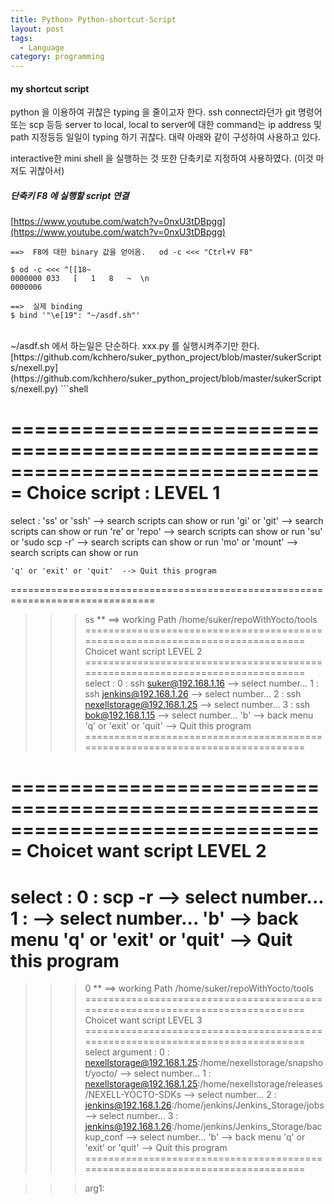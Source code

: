 ```yaml
---
title: Python> Python-shortcut-Script
layout: post
tags:
  - Language
category: programming
---
```

#### my shortcut script
python 을 이용하여 귀찮은 typing 을 줄이고자 한다. ssh connect라던가 git 명령어 또는
scp 등등 server to local, local to server에 대한 command는 ip address 및 path 지정등등 일일이 typing 하기 귀찮다.
대략 아래와 같이 구성하여 사용하고 있다.

interactive한 mini shell 을 실행하는 것 또한 단축키로 지정하여 사용하였다. (이것 마저도 귀찮아서)
<br>

##### 단축키 F8 에 실행할 script 연결
[https://www.youtube.com/watch?v=0nxU3tDBpgg](https://www.youtube.com/watch?v=0nxU3tDBpgg)

```
==>  F8에 대한 binary 값을 얻어옴.   od -c <<< "Ctrl+V F8"  

$ od -c <<< ^[[18~
0000000 033   [   1   8   ~  \n
0000006

==>  실제 binding
$ bind '"\e[19": "~/asdf.sh"'
```
<br>
~/asdf.sh 에서 하는일은 단순하다. xxx.py 를 실행시켜주기만 한다.
[https://github.com/kchhero/suker_python_project/blob/master/sukerScripts/nexell.py](https://github.com/kchhero/suker_python_project/blob/master/sukerScripts/nexell.py)
```shell

===============================================================================
Choice script : LEVEL 1
===============================================================================
select : 
    'ss' or 'ssh' --> search scripts can show or run
    'gi' or 'git' --> search scripts can show or run
    're' or 'repo' --> search scripts can show or run
    'su' or 'sudo scp -r' --> search scripts can show or run
    'mo' or 'mount' --> search scripts can show or run

    'q' or 'exit' or 'quit'  --> Quit this program
===============================================================================

 >>> ss
 ** ==>  working Path /home/suker/repoWithYocto/tools
===============================================================================
Choicet want script LEVEL 2
===============================================================================
select : 
    0 : ssh suker@192.168.1.16 --> select number...
    1 : ssh jenkins@192.168.1.26 --> select number...
    2 : ssh nexellstorage@192.168.1.25 --> select number...
    3 : ssh bok@192.168.1.15 --> select number...
    'b' --> back menu
    'q' or 'exit' or 'quit' --> Quit this program
===============================================================================

===============================================================================
Choicet want script LEVEL 2
===============================================================================
select : 
    0 : scp -r <src> <dest> --> select number...
    1 :  --> select number...
    'b' --> back menu
    'q' or 'exit' or 'quit' --> Quit this program
===============================================================================

 >>> 0
 ** ==>  working Path /home/suker/repoWithYocto/tools
===============================================================================
Choicet want script LEVEL 3
===============================================================================
select argument : 
    0 : nexellstorage@192.168.1.25:/home/nexellstorage/snapshot/yocto/ --> select number...
    1 : nexellstorage@192.168.1.25:/home/nexellstorage/releases/NEXELL-YOCTO-SDKs --> select number...
    2 : jenkins@192.168.1.26:/home/jenkins/Jenkins_Storage/jobs --> select number...
    3 : jenkins@192.168.1.26:/home/jenkins/Jenkins_Storage/backup_conf --> select number...
    'b' --> back menu
    'q' or 'exit' or 'quit' --> Quit this program
===============================================================================

 >>> arg1:

```

